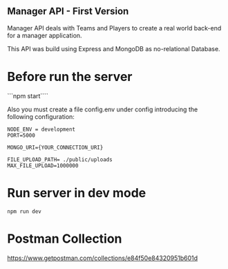 ## Manager API - First Version

Manager API deals with Teams and Players to create a real world back-end for a manager application.

This API was build using Express and MongoDB as no-relational Database.
# Before run the server
```npm start````

Also you must create a file config.env under config introducing the following configuration:
```
NODE_ENV = development
PORT=5000

MONGO_URI={YOUR_CONNECTION_URI}

FILE_UPLOAD_PATH= ./public/uploads
MAX_FILE_UPLOAD=1000000
```

# Run server in dev mode
```npm run dev```

# Postman Collection
https://www.getpostman.com/collections/e84f50e84320951b601d